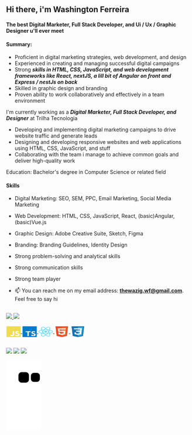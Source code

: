 
<h2> Hi there, i'm Washington Ferreira </h2>
<h4> The best Digital Marketer, Full Stack Developer, and Ui / Ux / Graphic Designer u'll ever meet</h4>

<h4>Summary:</h4>

- Proficient in digital marketing strategies, web development, and design
- Experienced in creating and managing successful digital campaigns
- Strong <b><i> skills in HTML, CSS, JavaScript, and web development frameworks like React, 
nextJS, a lill bit of Angular on front and Express / nestJs on back</b></i>
- Skilled in graphic design and branding
- Proven ability to work collaboratively and effectively in a team environment

<span>I'm currently working as a <b><i>Digital Marketer, Full Stack Developer, and Designer</i></b> at Trilha Tecnologia </span>

- Developing and implementing digital marketing campaigns to drive website traffic and generate leads
- Designing and developing responsive websites and web applications using HTML, CSS, JavaScript, and stuff
- Collaborating with the team i manage to achieve common goals and deliver high-quality work

Education:
 Bachelor's degree in Computer Science or related field


<h4>Skills</h4>

- Digital Marketing: SEO, SEM, PPC, Email Marketing, Social Media Marketing
- Web Development: HTML, CSS, JavaScript, React, (basic)Angular, (basic)Vue.js
- Graphic Design: Adobe Creative Suite, Sketch, Figma
- Branding: Branding Guidelines, Identity Design
- Strong problem-solving and analytical skills
- Strong communication skills
- Strong team player

- 📫 You can reach me on my email address: **thewazig.wf@gmail.com**. Feel free to say hi

 ##

<div>
  <a href="https://github.com/batcleta" > 
  <img height="180em" src="https://github-readme-stats-git-masterrstaa-rickstaa.vercel.app/api?username=batcleta&show_icons=true&theme=radical&include_all_commits=true&count_private=true" />
  <img height="180em" src="https://github-readme-stats-git-masterrstaa-rickstaa.vercel.app/api/top-langs/?username=anuraghazra&layout=compact&theme=radical" />
</div>

  
<div style="display: inline_block"><br>
  <img align="center" alt="Washington-Js" height="30" width="40" src="https://raw.githubusercontent.com/devicons/devicon/master/icons/javascript/javascript-plain.svg">
  <img align="center" alt="Washington-Ts" height="30" width="40" src="https://raw.githubusercontent.com/devicons/devicon/master/icons/typescript/typescript-plain.svg">
  <img align="center" alt="Washington-React" height="30" width="40" src="https://raw.githubusercontent.com/devicons/devicon/master/icons/react/react-original.svg">
  <img align="center" alt="Washington-HTML" height="30" width="40" src="https://raw.githubusercontent.com/devicons/devicon/master/icons/html5/html5-original.svg">
  <img align="center" alt="Washington-CSS" height="30" width="40" src="https://raw.githubusercontent.com/devicons/devicon/master/icons/css3/css3-original.svg">
</div>
  
 ##

  
  <div> 
 
  <a href="https://instagram.com/thewazig" target="_blank"><img src="https://img.shields.io/badge/-Instagram-%23E4405F?style=for-the-badge&logo=instagram&logoColor=white" target="_blank"></a>
   <a href = "mailto:thewazig.wf@gmail.com"><img src="https://img.shields.io/badge/-Gmail-%23333?style=for-the-badge&logo=gmail&logoColor=white" target="_blank"></a>
  <a href="https://www.linkedin.com/in/washington-ferreira-4a225a57" target="_blank"><img src="https://img.shields.io/badge/-LinkedIn-%230077B5?style=for-the-badge&logo=linkedin&logoColor=white" target="_blank"></a> 
 
  ![Snake animation](https://github.com/batcleta/batcleta/blob/output/github-contribution-grid-snake.svg)
 
</div>
